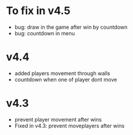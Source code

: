 # To fix in v4.5
- bug: draw in the game after win by countdown
- bug: countdown in menu

# v4.4
- added players movement through walls
- countdown when one of player dont move

# v4.3
- prevent player movement after wins
- Fixed in v4.3: prevent moveplayers after wins

